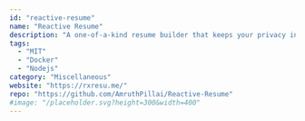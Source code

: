 ```yaml
---
id: "reactive-resume"
name: "Reactive Resume"
description: "A one-of-a-kind resume builder that keeps your privacy in mind. Completely secure, customizable, portable, open-source and free forever."
tags:
  - "MIT"
  - "Docker"
  - "Nodejs"
category: "Miscellaneous"
website: "https://rxresu.me/"
repo: "https://github.com/AmruthPillai/Reactive-Resume"
#image: "/placeholder.svg?height=300&width=400"
---
```


